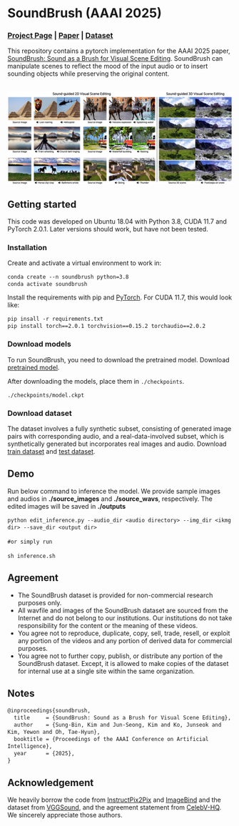 # SoundBrush (AAAI 2025)

### [Project Page](https://soundbrush.github.io/) | [Paper](https://arxiv.org/abs/2501.00645) | [Dataset]([https://soundbrush.github.io/](https://github.com/kaist-ami/SoundBrush?tab=readme-ov-file#download-dataset))
This repository contains a pytorch implementation for the AAAI 2025 paper, [SoundBrush: Sound as a Brush for Visual Scene Editing](https://soundbrush.github.io/). SoundBrush can manipulate scenes to reflect the mood of the input audio or to insert sounding objects while preserving the original content.<br><br>

<img width="800" alt="teaser" src="./assets/teaser.png"> 

## Getting started
This code was developed on Ubuntu 18.04 with Python 3.8, CUDA 11.7 and PyTorch 2.0.1. Later versions should work, but have not been tested.

### Installation
Create and activate a virtual environment to work in:
```
conda create --n soundbrush python=3.8
conda activate soundbrush
```

Install the requirements with pip and [PyTorch](https://pytorch.org/). For CUDA 11.7, this would look like:
```
pip insall -r requirements.txt
pip install torch==2.0.1 torchvision==0.15.2 torchaudio==2.0.2
```

### Download models
To run SoundBrush, you need to download the pretrained model.
Download [pretrained model](https://drive.google.com/file/d/1W3W34L-ERt_n4mm7Osx9-6IXkbanOWdF/view?usp=sharing).

After downloading the models, place them in `./checkpoints`.
```
./checkpoints/model.ckpt
```

### Download dataset
The dataset involves a fully synthetic subset, consisting of generated image pairs with corresponding audio, and a real-data-involved subset, which is synthetically generated but incorporates real images and audio.
Download [train dataset](https://drive.google.com/file/d/1YnqwoHzHv3kC0JcD7N3KXmuJGRIYcMbd/view?usp=sharing) and [test dataset](https://drive.google.com/file/d/1KKmJ0Fq1u1Xom-iTdil0-3qeRI0kJZ09/view?usp=sharing).


## Demo
Run below command to inference the model.
We provide sample images and audios in **./source_images** and **./source_wavs**, respectively. 
The edited images will be saved in **./outputs**

```
python edit_inference.py --audio_dir <audio directory> --img_dir <ikmg dir> --save_dir <output dir>

#or simply run

sh inference.sh
```

## Agreement
- The SoundBrush dataset is provided for non-commercial research purposes only. 
- All wavfile and images of the SoundBrush dataset are sourced from the Internet and do not belong to our institutions. Our institutions do not take responsibility for the content or the meaning of these videos.
- You agree not to reproduce, duplicate, copy, sell, trade, resell, or exploit any portion of the videos and any portion of derived data for commercial purposes.
- You agree not to further copy, publish, or distribute any portion of the SoundBrush dataset. Except, it is allowed to make copies of the dataset for internal use at a single site within the same organization.


## **Notes**
```
@inproceedings{soundbrush,
  title     = {SoundBrush: Sound as a Brush for Visual Scene Editing},
  author    = {Sung-Bin, Kim and Jun-Seong, Kim and Ko, Junseok and Kim, Yewon and Oh, Tae-Hyun},
  booktitle = {Proceedings of the AAAI Conference on Artificial Intelligence},
  year      = {2025},
}
```


## **Acknowledgement**
We heavily borrow the code from [InstructPix2Pix](https://github.com/timothybrooks/instruct-pix2pix) and [ImageBind](https://github.com/facebookresearch/ImageBind) and the dataset from [VGGSound](https://www.robots.ox.ac.uk/~vgg/data/vggsound/), and the agreement statement from [CelebV-HQ](https://github.com/CelebV-HQ/CelebV-HQ?tab=readme-ov-file). We sincerely appreciate those authors.
